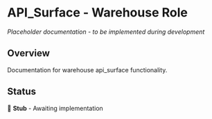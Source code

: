 # API_Surface - Warehouse Role

*Placeholder documentation - to be implemented during development*

## Overview
Documentation for warehouse api_surface functionality.

## Status
🔨 **Stub** - Awaiting implementation